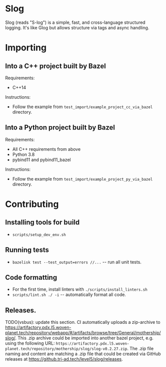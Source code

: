# Slog
Slog (reads "S-log") is a simple, fast, and cross-language structured logging. It's like Glog but allows structure via tags and async handling.

# Importing
## Into a C++ project built by Bazel
Requirements:
* C++14

Instructions: 
* Follow the example from `test_import/example_project_cc_via_bazel` directory.

## Into a Python project built by Bazel
Requirements:
* All C++ requirements from above
* Python 3.8
* pybind11 and pybind11_bazel

Instructions: 
* Follow the example from `test_import/example_project_py_via_bazel` directory.

# Contributing
## Installing tools for build
* `scripts/setup_dev_env.sh`

## Running tests
* `bazelisk test --test_output=errors //...` -- run all unit tests.

## Code formatting
* For the first time, install linters with `./scripts/install_linters.sh `
* `scripts/lint.sh ./ -i` -- automatically format all code.

## Releases.
TODO(vsbus): update this section.
CI automatically uploads a zip-archive to https://artifactory.pdx.l5.woven-planet.tech/repository/webapp/#/artifacts/browse/tree/General/mothership/slog/. This .zip archive could be imported into another bazel project, e.g. using the following URL: `https://artifactory.pdx.l5.woven-planet.tech/repository/mothership/slog/slog-v0.2.27.zip`.  The .zip file naming and content are matching a .zip file that could be created via GitHub releases at https://github.tri-ad.tech/level5/slog/releases.

